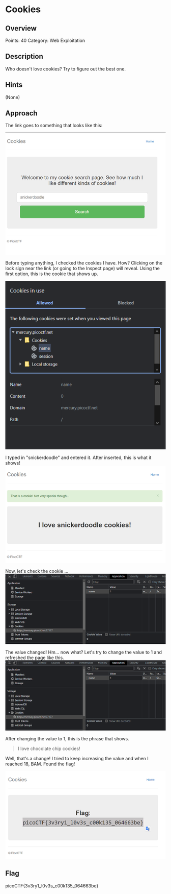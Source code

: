 # Cookies

## Overview

Points: 40
Category: Web Exploitation

## Description

Who doesn't love cookies? Try to figure out the best one.

## Hints

(None)

## Approach

The link goes to something that looks like this:

![home page](./MainPage.png)

Before typing anything, I checked the cookies I have. How? Clicking on the lock sign near the link (or going to the Inspect page) will reveal. Using the first option, this is the cookie that shows up.

![Cookie after inserted phrase](./cookieafterwriting.png)

I typed in "snickerdoodle" and entered it.
After inserted, this is what it shows!
![Inserted the phrase "snickerdoodle"](./afterwriting.png)

Now, let's check the cookie ...
![Cookie after inserted phrase](./changecookievalue.png)

The value changed! Hm... now what? Let's try to change the value to 1 and refreshed the page like this.
![Cookie after inserted phrase](./changecookievalue.png)

After changing the value to 1, this is the phrase that shows.
> I love chocolate chip cookies!

Well, that's a change! I tried to keep increasing the value and when I reached 18, BAM. Found the flag!

![flag](./final_flag.png)

## Flag

picoCTF{3v3ry1_l0v3s_c00k135_064663be}